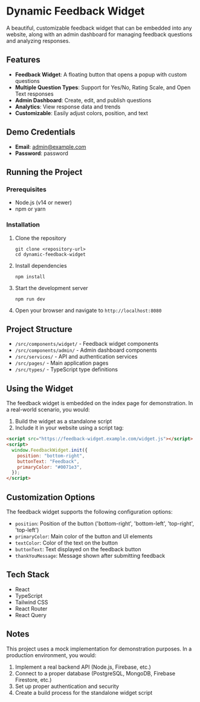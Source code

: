 # Dynamic Feedback Widget

A beautiful, customizable feedback widget that can be embedded into any website, along with an admin dashboard for managing feedback questions and analyzing responses.

## Features

- **Feedback Widget**: A floating button that opens a popup with custom questions
- **Multiple Question Types**: Support for Yes/No, Rating Scale, and Open Text responses
- **Admin Dashboard**: Create, edit, and publish questions
- **Analytics**: View response data and trends
- **Customizable**: Easily adjust colors, position, and text

## Demo Credentials

- **Email**: admin@example.com
- **Password**: password

## Running the Project

### Prerequisites

- Node.js (v14 or newer)
- npm or yarn

### Installation

1. Clone the repository

   ```
   git clone <repository-url>
   cd dynamic-feedback-widget
   ```

2. Install dependencies

   ```
   npm install
   ```

3. Start the development server

   ```
   npm run dev
   ```

4. Open your browser and navigate to `http://localhost:8080`

## Project Structure

- `/src/components/widget/` - Feedback widget components
- `/src/components/admin/` - Admin dashboard components
- `/src/services/` - API and authentication services
- `/src/pages/` - Main application pages
- `/src/types/` - TypeScript type definitions

## Using the Widget

The feedback widget is embedded on the index page for demonstration. In a real-world scenario, you would:

1. Build the widget as a standalone script
2. Include it in your website using a script tag:

```html
<script src="https://feedback-widget.example.com/widget.js"></script>
<script>
  window.FeedbackWidget.init({
    position: "bottom-right",
    buttonText: "Feedback",
    primaryColor: "#0071e3",
  });
</script>
```

## Customization Options

The feedback widget supports the following configuration options:

- `position`: Position of the button ('bottom-right', 'bottom-left', 'top-right', 'top-left')
- `primaryColor`: Main color of the button and UI elements
- `textColor`: Color of the text on the button
- `buttonText`: Text displayed on the feedback button
- `thankYouMessage`: Message shown after submitting feedback

## Tech Stack

- React
- TypeScript
- Tailwind CSS
- React Router
- React Query

## Notes

This project uses a mock implementation for demonstration purposes. In a production environment, you would:

1. Implement a real backend API (Node.js, Firebase, etc.)
2. Connect to a proper database (PostgreSQL, MongoDB, Firebase Firestore, etc.)
3. Set up proper authentication and security
4. Create a build process for the standalone widget script
